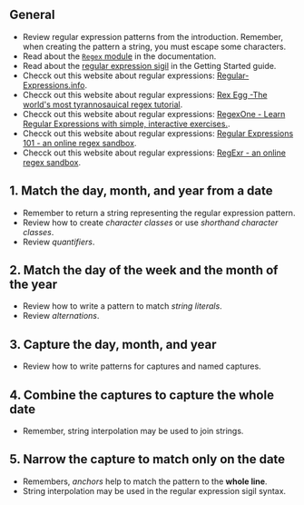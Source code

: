 ## General

- Review regular expression patterns from the introduction. Remember, when creating the pattern a string, you must escape some characters.
- Read about the [`Regex` module][regex-docs] in the documentation.
- Read about the [regular expression sigil][sigils-regex] in the Getting Started guide.
- Checck out this website about regular expressions: [Regular-Expressions.info][website-regex-info].
- Checck out this website about regular expressions: [Rex Egg -The world's most tyrannosauical regex tutorial][website-rexegg].
- Checck out this website about regular expressions: [RegexOne - Learn Regular Expressions with simple, interactive exercises.][website-regexone].
- Checck out this website about regular expressions: [Regular Expressions 101 - an online regex sandbox][website-regex-101].
- Checck out this website about regular expressions: [RegExr - an online regex sandbox][website-regexr].

## 1. Match the day, month, and year from a date

- Remember to return a string representing the regular expression pattern.
- Review how to create _character classes_ or use _shorthand character classes_.
- Review _quantifiers_.

## 2. Match the day of the week and the month of the year

- Review how to write a pattern to match _string literals_.
- Review _alternations_.

## 3. Capture the day, month, and year

- Review how to write patterns for captures and named captures.

## 4. Combine the captures to capture the whole date

- Remember, string interpolation may be used to join strings.

## 5. Narrow the capture to match only on the date

- Remembers, _anchors_ help to match the pattern to the **whole line**.
- String interpolation may be used in the regular expression sigil syntax.

[regex-docs]: https://hexdocs.pm/elixir/Regex.html
[sigils-regex]: https://elixir-lang.org/getting-started/sigils.html#regular-expressions
[website-regex-info]: https://www.regular-expressions.info
[website-rexegg]: https://www.rexegg.com/
[website-regexone]: https://regexone.com/
[website-regex-101]: https://regex101.com/
[website-regexr]: https://regexr.com/
[website-regex-crossword]: https://regexcrossword.com/

